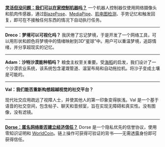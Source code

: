 **[灵活但没问题：我们可以在家控制机器吗？](https://github.com/TheRobotStudio/SO-ARM100?tab=readme-ov-file)**
一个机器人控制器仅使用网络摄像头和肌肉传感器，通过[BlazePose](https://github.com/geaxgx/depthai_blazepose)、[MediaPipe](https://github.com/google-ai-edge/mediapipe)、[肌电图检测](https://www.brighamandwomens.org/neurology/neuromuscular-diseases/electromyography)、手势记忆和触发回复，即可在不接触任何东西的情况下自动执行任务。

---

**Dreco：梦境可以可视化吗？**
我厌倦了忘记梦境，于是开发了一个网络工具，可以用形状和颜色将梦境中的情绪映射到3D“星球”中。用户可以重温梦境，追踪情绪，并分享超现实的记忆。

---

**Adam：沙特沙漠能种稻吗？**
粮食主权至关重要。受[海稻](https://www.weforum.org/stories/2017/11/china-has-developed-a-rice-that-grows-in-seawater/)的启发，我们设计了一个沙漠农业系统，该系统包含灌溉管道、温室布局和自动拖拉机。将沙子变成土壤是可能的。

---

**Val：我们能否重新构想超越视觉的社交平台？**

现代社交应用疏远了视障人士，并使其他人的第一印象变得肤浅。Val 是一个基于语音的社交空间，包含帖子、聊天和音频室，旨在实现无障碍和真实性。没有图像，没有滤镜。

---

**[Dorse：匿名网络能否建立经济信任？](https://ethglobal.com/showcase/dorse-3maw4)**
Dorse 是一个隐私优先的信誉协议，使用零知识证明和 [WorldCoin](https://world.org/)。链上操作可获得可验证的背书——无需透露身份即可获得信任。